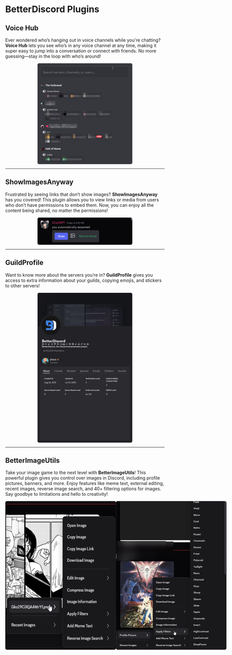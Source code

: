 # BetterDiscord Plugins

## Voice Hub

Ever wondered who’s hanging out in voice channels while you're chatting? **Voice Hub** lets you see who’s in any voice channel at any time, making it super easy to jump into a conversation or connect with friends. No more guessing—stay in the loop with who’s around!

<div style="display: flex; justify-content: space-around;">
    <img src="assets/voicehub.png" style="border-radius: 5px; width: 300px;" alt="Voice Hub Screenshot" />
</div>

---

## ShowImagesAnyway

Frustrated by seeing links that don’t show images? **ShowImagesAnyway** has you covered! This plugin allows you to view links or media from users who don’t have permissions to embed them. Now, you can enjoy all the content being shared, no matter the permissions!

<div style="display: flex; justify-content: space-around;">
    <img src="assets/showimagesanyway.png" style="border-radius: 5px; width: 300px;" alt="Show Images Anyway Screenshot" />
</div>

---

## GuildProfile

Want to know more about the servers you’re in? **GuildProfile** gives you access to extra information about your guilds, copying emojis, and stickers to other servers!

<div style="display: flex; justify-content: space-around;">
    <img src="assets/guildprofile.png" style="border-radius: 5px; width: 300px;" alt="Guild Profile Screenshot" />
</div>

---

## BetterImageUtils

Take your image game to the next level with **BetterImageUtils**! This powerful plugin gives you control over images in Discord, including profile pictures, banners, and more. Enjoy features like meme text, external editing, recent images, reverse image search, and 40+ filtering options for images. Say goodbye to limitations and hello to creativity!

<div style="display: flex; justify-content: space-around;">
    <img src="assets/betterimageutils.png" style="border-radius: 5px; width: 350px;" alt="Better Image Utils Screenshot" />
    <img src="assets/betterimageutils_1.png" style="border-radius: 5px; width: 350px;" alt="Better Image Utils Screenshot 2" />
</div>
